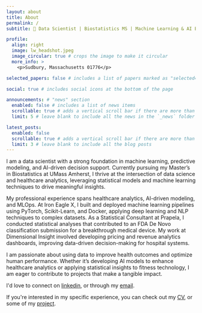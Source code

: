```yaml
---
layout: about
title: About
permalink: /
subtitle: 🔬 Data Scientist | Biostatistics MS | Machine Learning & AI Enthusiast

profile:
  align: right
  image: lw_headshot.jpeg
  image_circular: true # crops the image to make it circular
  more_info: >
    <p>Sudbury, Massachusetts 01776</p>

selected_papers: false # includes a list of papers marked as "selected={true}"

social: true # includes social icons at the bottom of the page

announcements: # "news" section
  enabled: false # includes a list of news items
  scrollable: true # adds a vertical scroll bar if there are more than 3 news items
  limit: 5 # leave blank to include all the news in the `_news` folder

latest_posts:
  enabled: false
  scrollable: true # adds a vertical scroll bar if there are more than 3 new posts items
  limit: 3 # leave blank to include all the blog posts
---
```


I am a data scientist with a strong foundation in machine learning, predictive modeling, and AI-driven decision support. Currently pursuing my Master’s in Biostatistics at UMass Amherst, I thrive at the intersection of data science and healthcare analytics, leveraging statistical models and machine learning techniques to drive meaningful insights.

My professional experience spans healthcare analytics, AI-driven modeling, and MLOps. At Iron Eagle X, I built and deployed machine learning pipelines using PyTorch, Scikit-Learn, and Docker, applying deep learning and NLP techniques to complex datasets. As a Statistical Consultant at Prapela, I conducted statistical analyses that contributed to an FDA De Novo classification submission for a breakthrough medical device. My work at Dimensional Insight involved developing pricing and revenue analytics dashboards, improving data-driven decision-making for hospital systems.

I am passionate about using data to improve health outcomes and optimize human performance. Whether it’s developing AI models to enhance healthcare analytics or applying statistical insights to fitness technology, I am eager to contribute to projects that make a tangible impact.

I'd love to connect on [linkedin](https://www.linkedin.com/in/luke-wilsen-938970234/), or through my [email](mailto::lukewilsen45@gmail.com).

If you're interested in my specific experience, you can check out my [CV](https://lwilsen.github.io/cv/), or some of my [project](https://lwilsen.github.io/projects/).